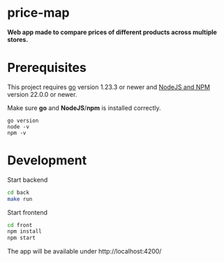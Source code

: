 # price-map  
**Web app made to compare prices of different products across multiple stores.**  


# Prerequisites

This project requires [go](https://go.dev/doc/install) version 1.23.3 or newer and [NodeJS and NPM](https://nodejs.org/en) version 22.0.0 or newer.

Make sure **go** and **NodeJS**/**npm** is installed correctly.

```
go version
node -v
npm -v
```

# Development

Start backend
```bash
cd back
make run
```

Start frontend
```bash
cd front
npm install
npm start
```

The app will be available under http://localhost:4200/
